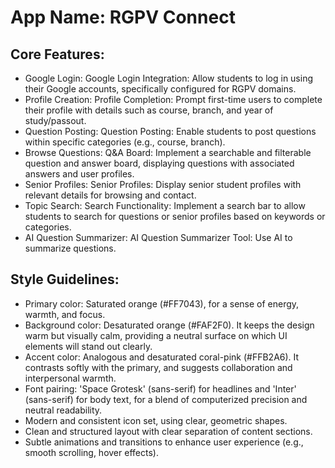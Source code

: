 # **App Name**: RGPV Connect

## Core Features:

- Google Login: Google Login Integration: Allow students to log in using their Google accounts, specifically configured for RGPV domains.
- Profile Creation: Profile Completion: Prompt first-time users to complete their profile with details such as course, branch, and year of study/passout.
- Question Posting: Question Posting: Enable students to post questions within specific categories (e.g., course, branch).
- Browse Questions: Q&A Board: Implement a searchable and filterable question and answer board, displaying questions with associated answers and user profiles.
- Senior Profiles: Senior Profiles: Display senior student profiles with relevant details for browsing and contact.
- Topic Search: Search Functionality: Implement a search bar to allow students to search for questions or senior profiles based on keywords or categories.
- AI Question Summarizer: AI Question Summarizer Tool: Use AI to summarize questions.

## Style Guidelines:

- Primary color: Saturated orange (#FF7043), for a sense of energy, warmth, and focus.
- Background color: Desaturated orange (#FAF2F0). It keeps the design warm but visually calm, providing a neutral surface on which UI elements will stand out clearly.
- Accent color: Analogous and desaturated coral-pink (#FFB2A6). It contrasts softly with the primary, and suggests collaboration and interpersonal warmth.
- Font pairing: 'Space Grotesk' (sans-serif) for headlines and 'Inter' (sans-serif) for body text, for a blend of computerized precision and neutral readability.
- Modern and consistent icon set, using clear, geometric shapes.
- Clean and structured layout with clear separation of content sections.
- Subtle animations and transitions to enhance user experience (e.g., smooth scrolling, hover effects).